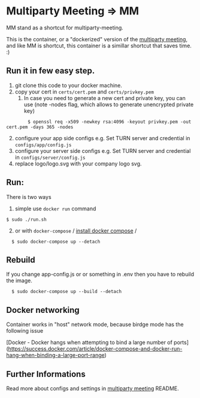 # Multiparty Meeting => MM
MM stand as a shortcut for multiparty-meeting.

This is the container, or a "dockerized" version of the [multiparty meeting](https://github.com/havfo/multiparty-meeting),
and like MM is shortcut, this container is a simillar shortcut that saves time.
:)

## Run it in few easy step.
1. git clone this code to your docker machine.
2. copy your cert in `certs/cert.pem` and `certs/privkey.pem`
    1. In case you need to generate a new cert and private key, you can use (note -nodes flag, which allows to generate unencrypted private key)
```
        $ openssl req -x509 -newkey rsa:4096 -keyout privkey.pem -out cert.pem -days 365 -nodes
```
2. configure your app side configs
   e.g. Set TURN server and credential in `configs/app/config.js`
3. configure your server side configs
   e.g. Set TURN server and credential in `configs/server/config.js`
4. replace logo/logo.svg with your company logo svg.

## Run:
There is two ways
1. simple use `docker run` command
```
$ sudo ./run.sh
```

2. or with `docker-compose` 
/ [install docker compose](https://docs.docker.com/compose/install/) /
```
  $ sudo docker-compose up --detach
```
## Rebuild

If you change app-config.js or or something in .env then you have to rebuild the image.
```
  $ sudo docker-compose up --build --detach
```

## Docker networking
Container works in "host" network mode, because birdge mode has the following issue

[Docker - Docker hangs when attempting to bind a large number of ports] (https://success.docker.com/article/docker-compose-and-docker-run-hang-when-binding-a-large-port-range)


## Further Informations 
Read more about configs and settings in [multiparty meeting](https://github.com/havfo/multiparty-meeting) README.
